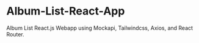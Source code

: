 # Album-List-React-App
Album List React.js Webapp using Mockapi, Tailwindcss, Axios, and React Router. 
